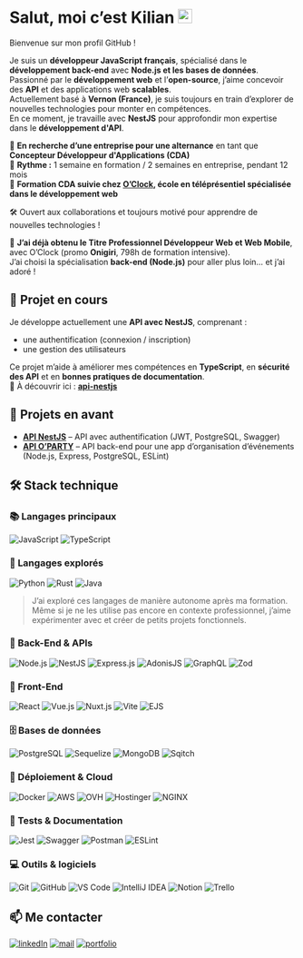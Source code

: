 # Salut, moi c’est Kilian <img src="https://media.giphy.com/media/hvRJCLFzcasrR4ia7z/giphy.gif" width="25px">

Bienvenue sur mon profil GitHub !  

Je suis un **développeur JavaScript français**, spécialisé dans le **développement back-end** avec **Node.js et les bases de données**.  
Passionné par le **développement web** et l’**open-source**, j’aime concevoir des **API** et des applications web **scalables**.  
Actuellement basé à **Vernon (France)**, je suis toujours en train d’explorer de nouvelles technologies pour monter en compétences.  
En ce moment, je travaille avec **NestJS** pour approfondir mon expertise dans le **développement d'API**.  

🎯 **En recherche d’une entreprise pour une alternance** en tant que **Concepteur Développeur d'Applications (CDA)**  
📅 **Rythme :** 1 semaine en formation / 2 semaines en entreprise, pendant 12 mois  
🏫 **Formation CDA suivie chez [O’Clock](https://oclock.io/), école en téléprésentiel spécialisée dans le développement web**

🛠️ Ouvert aux collaborations et toujours motivé pour apprendre de nouvelles technologies !

🌱 **J’ai déjà obtenu le Titre Professionnel Développeur Web et Web Mobile**, avec O’Clock (promo **Onigiri**, 798h de formation intensive).  
J’ai choisi la spécialisation **back-end (Node.js)** pour aller plus loin… et j’ai adoré !

## 🔭 Projet en cours  

Je développe actuellement une **API avec NestJS**, comprenant :
- une authentification (connexion / inscription)
- une gestion des utilisateurs

Ce projet m’aide à améliorer mes compétences en **TypeScript**, en **sécurité des API** et en **bonnes pratiques de documentation**.  
🔗 À découvrir ici : **[api-nestjs](https://github.com/KilianPlusquellec/api-nestjs)**  

## 📌 Projets en avant  

- **[API NestJS](https://github.com/KilianPlusquellec/api-nestjs)** – API avec authentification (JWT, PostgreSQL, Swagger)  
- **[API O’PARTY](https://github.com/KilianPlusquellec/api-o-party)** – API back-end pour une app d’organisation d’événements (Node.js, Express, PostgreSQL, ESLint)  

## 🛠️ Stack technique  

### 📚 Langages principaux  

<section>
    <img src="https://img.shields.io/badge/JavaScript-F7DF1E?style=for-the-badge&logo=javascript&logoColor=black" alt="JavaScript" />
    <img src="https://img.shields.io/badge/TypeScript-3178C6?style=for-the-badge&logo=typescript&logoColor=white" alt="TypeScript" />
</section>

### 🧪 Langages explorés  

<section>
    <img src="https://img.shields.io/badge/Python-3776AB?style=for-the-badge&logo=python&logoColor=white" alt="Python" />
    <img src="https://img.shields.io/badge/Rust-000000?style=for-the-badge&logo=rust&logoColor=white" alt="Rust" />
    <img src="https://img.shields.io/badge/Java-007396?style=for-the-badge&logo=java&logoColor=white" alt="Java" />
</section>

> J’ai exploré ces langages de manière autonome après ma formation. Même si je ne les utilise pas encore en contexte professionnel, j’aime expérimenter avec et créer de petits projets fonctionnels.

### 🚀 Back-End & APIs  

<section>
    <img src="https://img.shields.io/badge/Node.js-339933?style=for-the-badge&logo=nodedotjs&logoColor=white" alt="Node.js" />
    <img src="https://img.shields.io/badge/NestJS-E0234E?style=for-the-badge&logo=nestjs&logoColor=white" alt="NestJS" />
    <img src="https://img.shields.io/badge/Express.js-%23404d59.svg?style=for-the-badge&logo=express&logoColor=%2361DAFB" alt="Express.js" />
    <img src="https://img.shields.io/badge/AdonisJS-5A45FF?style=for-the-badge&logo=adonisjs&logoColor=white" alt="AdonisJS" />
    <img src="https://img.shields.io/badge/GraphQL-E10098?style=for-the-badge&logo=graphql&logoColor=white" alt="GraphQL" /> 
    <img src="https://img.shields.io/badge/Zod-007ACC?style=for-the-badge&logo=zod&logoColor=white" alt="Zod" />
</section>

### 📖 Front-End  

<section>
    <img src="https://img.shields.io/badge/React-61DAFB?style=for-the-badge&logo=react&logoColor=white" alt="React" />
    <img src="https://img.shields.io/badge/Vue.js-4FC08D?style=for-the-badge&logo=vuedotjs&logoColor=white" alt="Vue.js" />
    <img src="https://img.shields.io/badge/Nuxt.js-4FC08D?style=for-the-badge&logo=nuxt.js&logoColor=white" alt="Nuxt.js" />
    <img src="https://img.shields.io/badge/Vite-646CFF?style=for-the-badge&logo=vite&logoColor=white" alt="Vite" />
    <img src="https://img.shields.io/badge/EJS-8A2BE2?style=for-the-badge&logo=ejs&logoColor=white" alt="EJS" />
</section>

### 🗄️ Bases de données  

<section>
    <img src="https://img.shields.io/badge/PostgreSQL-336791?style=for-the-badge&logo=postgresql&logoColor=white" alt="PostgreSQL" />
    <img src="https://img.shields.io/badge/Sequelize-52B0E7?style=for-the-badge&logo=sequelize&logoColor=white" alt="Sequelize" />
    <img src="https://img.shields.io/badge/MongoDB-4DB33D?style=for-the-badge&logo=mongodb&logoColor=white" alt="MongoDB" />
    <img src="https://img.shields.io/badge/Sqitch-FF6C37?style=for-the-badge&logo=postgresql&logoColor=white" alt="Sqitch" />
</section>

### 🚀 Déploiement & Cloud  

<section>
    <img src="https://img.shields.io/badge/Docker-2496ED?style=for-the-badge&logo=docker&logoColor=white" alt="Docker" />
    <img src="https://img.shields.io/badge/AWS-232F3E?style=for-the-badge&logo=amazon-aws&logoColor=white" alt="AWS" />
    <img src="https://img.shields.io/badge/OVH-123F6D?style=for-the-badge&logo=ovh&logoColor=white" alt="OVH" />
    <img src="https://img.shields.io/badge/Hostinger-673DE6?style=for-the-badge&logo=hostinger&logoColor=white" alt="Hostinger" />
    <img src="https://img.shields.io/badge/NGINX-009639?style=for-the-badge&logo=nginx&logoColor=white" alt="NGINX" />
</section>

### 🧪 Tests & Documentation  

<section>
    <img src="https://img.shields.io/badge/Jest-C21325?style=for-the-badge&logo=jest&logoColor=white" alt="Jest" />
    <img src="https://img.shields.io/badge/Swagger-85EA2D?style=for-the-badge&logo=swagger&logoColor=black" alt="Swagger" />
    <img src="https://img.shields.io/badge/Postman-FF6C37?style=for-the-badge&logo=postman&logoColor=white" alt="Postman" />
    <img src="https://img.shields.io/badge/ESLint-4B32C3?style=for-the-badge&logo=eslint&logoColor=white" alt="ESLint" />
</section>

### 💻 Outils & logiciels  

![Git](https://img.shields.io/badge/-Git-black?style=for-the-badge&logo=git)
![GitHub](https://img.shields.io/badge/-GitHub-181717?style=for-the-badge&logo=github&logoColor=white)
![VS Code](https://img.shields.io/badge/Visual%20Studio%20Code-0078d7.svg?style=for-the-badge&logo=visual-studio-code&logoColor=white)
![IntelliJ IDEA](https://img.shields.io/badge/IntelliJ%20IDEA-000000?style=for-the-badge&logo=intellij-idea&logoColor=white)
![Notion](https://img.shields.io/badge/Notion-000000?style=for-the-badge&logo=notion&logoColor=white)
![Trello](https://img.shields.io/badge/Trello-0052CC?style=for-the-badge&logo=trello&logoColor=white)

## 📫 Me contacter  

[![linkedIn](https://img.shields.io/static/v1?message=LINKEDIN&label=&logo=LINKEDIN&style=for-the-badge&color=darkblue)](https://www.linkedin.com/in/kilian-plusquellec/)
[![mail](https://img.shields.io/static/v1?message=mail&label=&logo=gmail&logoColor=FFFFFF&style=for-the-badge&color=05122A)](mailto:k.plusquellec@free.fr)
[![portfolio](https://img.shields.io/static/v1?message=PORTFOLIO&label=&logo=aboutdotme&logoColor=FFFFFF&style=for-the-badge&color=2E8B57)](https://kilianplusquellec.fr)
